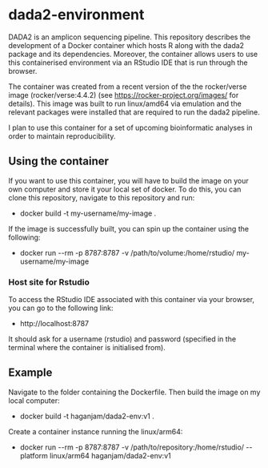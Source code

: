 # dada2-environment

DADA2 is an amplicon sequencing pipeline. This repository describes the development of a Docker container which hosts R along with the dada2 package and its dependencies. Moreover, the container allows users to use this containerised environment via an RStudio IDE that is run through the browser.

The container was created from a recent version of the the rocker/verse image (rocker/verse:4.4.2) (see https://rocker-project.org/images/ for details). This image was built to run linux/amd64 via emulation and the relevant packages were installed that are required to run the dada2 pipeline.

I plan to use this container for a set of upcoming bioinformatic analyses in order to maintain reproducibility.

## Using the container

If you want to use this container, you will have to build the image on your own computer and store it your local set of docker. To do this, you can clone this repository, navigate to this repository and run:

+ docker build -t my-username/my-image .

If the image is successfully built, you can spin up the container using the following:

+ docker run --rm -p 8787:8787 -v /path/to/volume:/home/rstudio/ my-username/my-image

### Host site for Rstudio

To access the RStudio IDE associated with this container via your browser, you can go to the following link:

+ http://localhost:8787

It should ask for a username (rstudio) and password (specified in the terminal where the container is initialised from).

## Example

Navigate to the folder containing the Dockerfile. Then build the image on my local computer:

+ docker build -t haganjam/dada2-env:v1 .

Create a container instance running the linux/arm64:

+ docker run --rm -p 8787:8787 -v /path/to/repository:/home/rstudio/ --platform linux/arm64 haganjam/dada2-env:v1





